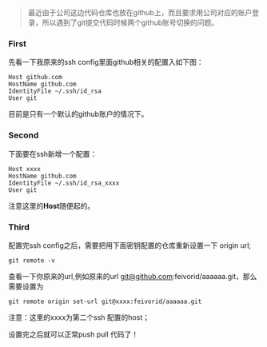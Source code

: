 
> 最近由于公司这边代码仓库也放在github上，而且要求用公司对应的账户登录，所以遇到了git提交代码时候两个github账号切换的问题。



### First

先看一下我原来的ssh config里面github相关的配置入如下图：

```
Host github.com
HostName github.com
IdentityFile ~/.ssh/id_rsa
User git
```

目前是只有一个默认的github账户的情况下。



### Second

下面要在ssh新增一个配置：

```
Host xxxx
HostName github.com
IdentityFile ~/.ssh/id_rsa_xxxx
User git
```

注意这里的**Host**随便起的。



### Third

配置完ssh config之后，需要把用下面密钥配置的仓库重新设置一下 origin url;



```
git remote -v
```

查看一下你原来的url,例如原来的url git@github.com:feivorid/aaaaaa.git，那么需要设置为

```
git remote origin set-url git@xxxx:feivorid/aaaaaa.git
```

注意：这里的xxxx为第二个ssh 配置的host；

设置完之后就可以正常push pull 代码了！

